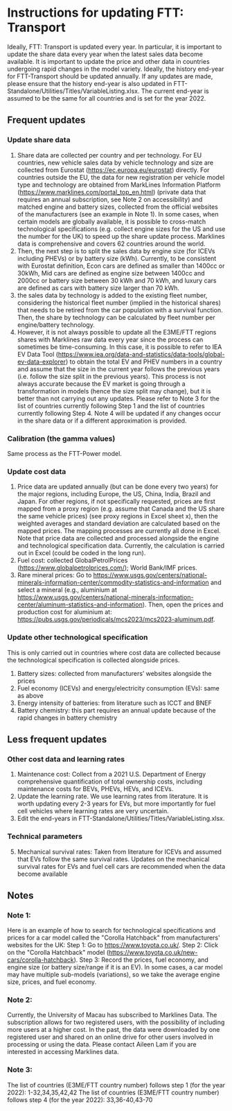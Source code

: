 # Instructions for updating FTT: Transport
Ideally, FTT: Transport is updated every year. In particular, it is important to update the share data every year when the latest sales data become available. It is important to update the price and other data in countries undergoing rapid changes in the model variety. Ideally, the history end-year for FTT-Transport should be updated annually. If any updates are made, please ensure that the history end-year is also updated in FTT-Standalone/Utilities/Titles/VariableListing.xlsx. The current end-year is assumed to be the same for all countries and is set for the year 2022.

## Frequent updates
### Update share data
1. Share data are collected per country and per technology. For EU countries, new vehicle sales data by vehicle technology and size are collected from Eurostat (https://ec.europa.eu/eurostat) directly. For countries outside the EU, the data for new registration per vehicle model type and technology are obtained from MarkLines Information Platform (https://www.marklines.com/portal_top_en.html) (private data that requires an annual subscription, see Note 2 on accessibility) and matched engine and battery sizes, collected from the official websites of the manufacturers (see an example in Note 1). In some cases, when certain models are globally available, it is possible to cross-match technological specifications (e.g. collect engine sizes for the US and use the number for the UK) to speed up the share update process. Marklines data is comprehensive and covers 62 countries around the world.    
2. Then, the next step is to split the sales data by engine size (for ICEVs including PHEVs) or by battery size (kWh). Currently, to be consistent with Eurostat definition, Econ cars are defined as smaller than 1400cc or 30kWh, Mid cars are defined as engine size between 1400cc and 2000cc or battery size between 30 kWh and 70 kWh, and luxury cars are defined as cars with battery size larger than 70 kWh.  
3. the sales data by technology is added to the existing fleet number, considering the historical fleet number (implied in the historical shares)  that needs to be retired from the car population with a survival function. Then, the share by technology can be calculated by fleet number per engine/battery technology. 
4. However, it is not always possible to update all the E3ME/FTT regions shares with Marklines raw data every year since the process can sometimes be time-consuming. In this case, it is possible to refer to IEA EV Data Tool (https://www.iea.org/data-and-statistics/data-tools/global-ev-data-explorer) to obtain the total EV and PHEV numbers in a country and assume that the size in the current year follows the previous years (i.e. follow the size split in the previous years). This process is not always accurate because the EV market is going through a transformation in models (hence the size split may change), but it is better than not carrying out any updates. Please refer to Note 3 for the list of countries currently following Step 1 and the list of countries currently following Step 4. Note 4 will be updated if any changes occur in the share data or if a different approximation is provided.

### Calibration (the gamma values)
Same process as the FTT-Power model. 

### Update cost data 
1. Price data are updated annually (but can be done every two years) for the major regions, including Europe, the US, China, India, Brazil and Japan. For other regions, if not specifically requested, prices are first mapped from a proxy region (e.g. assume that Canada and the US share the same vehicle prices) (see proxy regions in Excel sheet x), then the weighted averages and standard deviation are calculated based on the mapped prices. The mapping processes are currently all done in Excel. Note that price data are collected and processed alongside the engine and technological specification data. Currently, the calculation is carried out in Excel (could be coded in the long run). 
2. Fuel cost: collected GlobalPetrolPrices (https://www.globalpetrolprices.com/); World Bank/IMF prices. 
3. Rare mineral prices: Go to https://www.usgs.gov/centers/national-minerals-information-center/commodity-statistics-and-information and select a mineral (e.g., aluminium at https://www.usgs.gov/centers/national-minerals-information-center/aluminum-statistics-and-information). Then, open the prices and production cost for aluminium at: https://pubs.usgs.gov/periodicals/mcs2023/mcs2023-aluminum.pdf.
   
### Update other technological specification
This is only carried out in countries where cost data are collected because the technological specification is collected alongside prices. 
1. Battery sizes: collected from manufacturers’ websites alongside the prices 
2. Fuel economy (ICEVs) and energy/electricity consumption (EVs): same as above
3. Energy intensity of batteries: from literature such as ICCT and BNEF
4. Battery chemistry: this part requires an annual update because of the rapid changes in battery chemistry

## Less frequent updates
### Other cost data and learning rates
1. Maintenance cost: Collect from a 2021 U.S. Department of Energy comprehensive quantification of total ownership costs, including maintenance costs for BEVs, PHEVs, HEVs, and ICEVs.
2. Update the learning rate. We use learning rates from literature. It is worth updating every 2-3 years for EVs, but more importantly for fuel cell vehicles where learning rates are very uncertain. 
3. Edit the end-years in FTT-Standalone/Utilities/Titles/VariableListing.xlsx. 

### Technical parameters
5. Mechanical survival rates: Taken from literature for ICEVs and assumed that EVs follow the same survival rates. Updates on the mechanical survival rates for EVs and fuel cell cars are recommended when the data become available

## Notes
### Note 1:
Here is an example of how to search for technological specifications and prices for a car model called the "Corolla Hatchback" from manufacturers' websites for the UK:
Step 1: Go to https://www.toyota.co.uk/.
Step 2: Click on the "Corolla Hatchback" model (https://www.toyota.co.uk/new-cars/corolla-hatchback).
Step 3: Record the prices, fuel economy, and engine size (or battery size/range if it is an EV). In some cases, a car model may have multiple sub-models (variations), so we take the average engine size, prices, and fuel economy.

### Note 2:
Currently, the University of Macau has subscribed to Marklines Data. The subscription allows for two registered users, with the possibility of including more users at a higher cost. In the past, the data were downloaded by one registered user and shared on an online drive for other users involved in processing or using the data. Please contact Aileen Lam if you are interested in accessing Marklines data.

### Note 3: 
The list of countries (E3ME/FTT country number) follows step 1 (for the year 2022): 1-32,34,35,42,42
The list of countries (E3ME/FTT country number) follows step 4 (for the year 2022): 33,36-40,43-70



